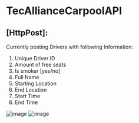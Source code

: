 # TecAllianceCarpoolAPI

## [HttpPost]:
Currently posting Drivers with following Information:
1. Unique Driver ID
2. Amount of free seats
3. Is smoker [yes/no]
4. Full Name
5. Starting Location
6. End Location
7. Start Time
8. End Time


![image](https://user-images.githubusercontent.com/113526087/196437127-b5617783-b643-468e-8a4e-bb1b1a9d2846.png)
![image](https://user-images.githubusercontent.com/113526087/196437248-a82af7a8-cf13-47f6-8f73-5c77ea18e358.png)

